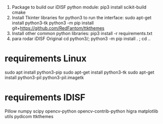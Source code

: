     
1. Package to build our iDISF python module: 
	pip3 install scikit-build cmake
2. Install Tkinter libraries for python3 to run the interface: 
	sudo apt-get install python3-tk
	python3 -m pip install git+https://github.com/RedFantom/ttkthemes
3. Install other common python libraries: 
	pip3 install -r requirements.txt
4. para rodar iDISF Original
cd python3/; python3 -m pip install . ; cd ..

# requirements Linux
sudo apt install python3-pip
sudo apt-get install python3-tk
sudo apt-get install python3-pil python3-pil.imagetk

    
# requirements IDISF
Pillow
numpy
scipy
opencv-python
opencv-contrib-python
higra
matplotlib
utils
pydicom
ttkthemes

